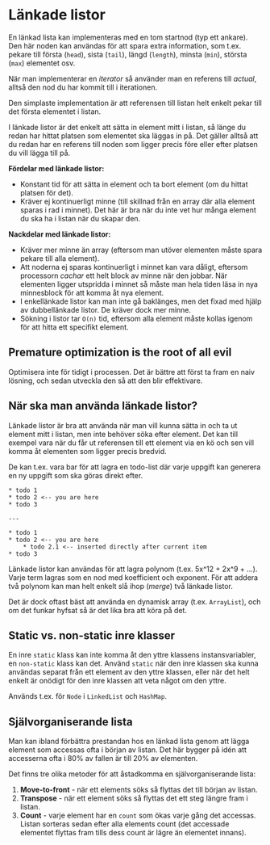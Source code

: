 # Länkade listor

En länkad lista kan implementeras med en tom startnod (typ ett ankare). Den här noden kan användas för att spara extra information, som t.ex. pekare till första (`head`), sista (`tail`), längd (`length`), minsta (`min`), största (`max`) elementet osv.

När man implementerar en *iterator* så använder man en referens till *actual*, alltså den nod du har kommit till i iterationen.

Den simplaste implementation är att referensen till listan helt enkelt pekar till det första elementet i listan.

I länkade listor är det enkelt att sätta in element mitt i listan, så länge du redan har hittat platsen som elementet ska läggas in på. Det gäller alltså att du redan har en referens till noden som ligger precis före eller efter platsen du vill lägga till på.

**Fördelar med länkade listor:**
+ Konstant tid för att sätta in element och ta bort element (om du hittat platsen för det).
+ Kräver ej kontinuerligt minne (till skillnad från en array där alla element sparas i rad i minnet). Det här är bra när du inte vet hur många element du ska ha i listan när du skapar den.

**Nackdelar med länkade listor:**
- Kräver mer minne än array (eftersom man utöver elementen måste spara pekare till alla element).
- Att noderna ej sparas kontinuerligt i minnet kan vara dåligt, eftersom processorn *cachar* ett helt block av minne när den jobbar. När elementen ligger utspridda i minnet så måste man hela tiden läsa in nya minnesblock för att komma åt nya element.
- I enkellänkade listor kan man inte gå baklänges, men det fixad med hjälp av dubbellänkade listor. De kräver dock mer minne.
- Sökning i listor tar `O(n)` tid, eftersom alla element måste kollas igenom för att hitta ett specifikt element.

## Premature optimization is the root of all evil

Optimisera inte för tidigt i processen. Det är bättre att först ta fram en naiv lösning, och sedan utveckla den så att den blir effektivare.

## När ska man använda länkade listor?

Länkade listor är bra att använda när man vill kunna sätta in och ta ut element mitt i listan, men inte behöver söka efter element. Det kan till exempel vara när du får ut referensen till ett element via en kö och sen vill komma åt elementen som ligger precis bredvid.

De kan t.ex. vara bar för att lagra en todo-list där varje uppgift kan generera en ny uppgift som ska göras direkt efter.

    * todo 1
    * todo 2 <-- you are here
    * todo 3
    
    ---
    
    * todo 1
    * todo 2 <-- you are here
        * todo 2.1 <-- inserted directly after current item
    * todo 3

Länkade listor kan användas för att lagra polynom (t.ex. 5x^12 + 2x^9 + ...). Varje term lagras som en nod med koefficient och exponent. För att addera två polynom kan man helt enkelt slå ihop (*merge*) två länkade listor.

Det är dock oftast bäst att använda en dynamisk array (t.ex. `ArrayList`), och om det funkar hyfsat så är det lika bra att köra på det.

## Static vs. non-static inre klasser

En inre `static` klass kan inte komma åt den yttre klassens instansvariabler, en `non-static` klass kan det. Använd `static` när den inre klassen ska kunna användas separat från ett element av den yttre klassen, eller när det helt enkelt är onödigt för den inre klassen att veta något om den yttre.

Används t.ex. för `Node` i `LinkedList` och `HashMap`.

## Självorganiserande lista

Man kan ibland förbättra prestandan hos en länkad lista genom att lägga element som accessas ofta i början av listan. Det här bygger på idén att accesserna ofta i 80% av fallen är till 20% av elementen.

Det finns tre olika metoder för att åstadkomma en självorganiserande lista:
1. **Move-to-front** - när ett elements söks så flyttas det till början av listan.
2. **Transpose** - när ett element söks så flyttas det ett steg längre fram i listan.
3. **Count** - varje element har en `count` som ökas varje gång det accessas. Listan sorteras sedan efter alla elements count (det accessade elementet flyttas fram tills dess count är lägre än elementet innans).